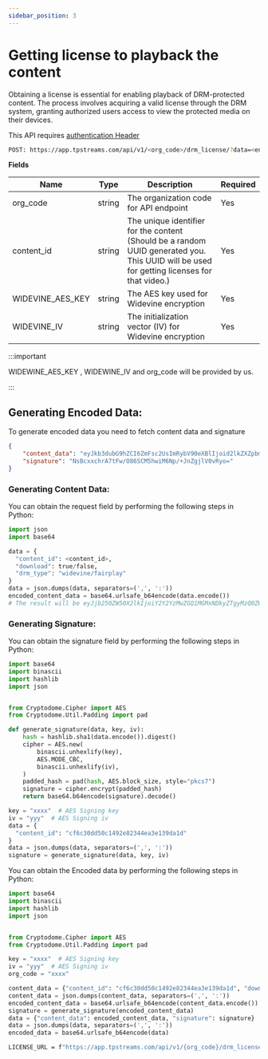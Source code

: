 ```yaml
---
sidebar_position: 3
---
```



# Getting license to playback the content

Obtaining a license is essential for enabling playback of DRM-protected content. The process involves acquiring a valid license through the DRM system, granting authorized users access to view the protected media on their devices.

This API requires [authentication Header](../server-api/authentication.md)

```bash
POST: https://app.tpstreams.com/api/v1/<org_code>/drm_license/?data=<encoded_data>/
```

**Fields**

| Name              | Type         | Description                                                  | Required  |
| ---------------   | ------------ | --------------------------------------------------------     | --------- |
| org_code          | string       | The organization code for API endpoint                       | Yes       |
| content_id        | string       | The unique identifier for the content (Should be a random UUID generated you. This UUID will be used for getting licenses for that video.)                       | Yes       |
| WIDEVINE_AES_KEY  | string       | The AES key used for Widevine encryption                     | Yes       |
| WIDEVINE_IV       | string       | The initialization vector (IV) for Widevine encryption       | Yes       |

:::important

WIDEWINE_AES_KEY , WIDEWINE_IV  and org_code will be provided by us.

:::


## Generating Encoded Data:

To generate encoded data you need to fetch content data and signature

```json
{
    "content_data": "eyJkb3dubG9hZCI6ZmFsc2UsImRybV90eXBlIjoid2lkZXZpbmUiLCJjb250ZW50X2lkIjoiYTM1NmFhZWYzMGFhNGNkODlmNzY2ZjVmNjUzN2FjMzMifQ==",
    "signature": "NsBcxxchrA7tFw/O86SCM5hwiM6Np/+JnZgjlV0vRyo="
}
```

### Generating Content Data:

You can obtain the request field by performing the following steps in Python:


```python
import json
import base64

data = {
  "content_id": <content_id>,
  "download": true/false,
  "drm_type": "widevine/fairplay"
}
data = json.dumps(data, separators=(',', ':'))
encoded_content_data = base64.urlsafe_b64encode(data.encode())
# The result will be eyJjb250ZW50X2lkIjoiY2Y2YzMwZGQ1MGMxNDkyZTgyMzQ0ZWEzZTEzOWRhMWQifQ==
```

### Generating Signature:

You can obtain the signature field by performing the following steps in Python:

```python
import base64
import binascii
import hashlib
import json


from Cryptodome.Cipher import AES
from Cryptodome.Util.Padding import pad

def generate_signature(data, key, iv):
    hash = hashlib.sha1(data.encode()).digest()
    cipher = AES.new(
        binascii.unhexlify(key),
        AES.MODE_CBC,
        binascii.unhexlify(iv),
    )
    padded_hash = pad(hash, AES.block_size, style="pkcs7")
    signature = cipher.encrypt(padded_hash)
    return base64.b64encode(signature).decode()

key = "xxxx"  # AES Signing key
iv = "yyy"  # AES Signing iv
data = {
  "content_id": "cf6c30dd50c1492e82344ea3e139da1d"
}
data = json.dumps(data, separators=(',', ':'))
signature = generate_signature(data, key, iv)
```



You can obtain the Encoded data by performing the following steps in Python:


```python
import base64
import binascii
import hashlib
import json


from Cryptodome.Cipher import AES
from Cryptodome.Util.Padding import pad

key = "xxxx"  # AES Signing key
iv = "yyy"  # AES Signing iv
org_code = "xxxx"

content_data = {"content_id": "cf6c30dd50c1492e82344ea3e139da1d", "download": "true", "drm_type": "widevine"}
content_data = json.dumps(content_data, separators=(',', ':'))
encoded_content_data = base64.urlsafe_b64encode(content_data.encode())
signature = generate_signature(encoded_content_data)
data = {"content_data": encoded_content_data, "signature": signature}
data = json.dumps(data, separators=(',', ':'))
encoded_data = base64.urlsafe_b64encode(data)


```


```bash
LICENSE_URL = f"https://app.tpstreams.com/api/v1/{org_code}/drm_license/?data={encoded_data}"
```
